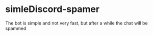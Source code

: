 # simleDiscord-spamer


The bot is simple and not very fast, but after a while the chat will be spammed

